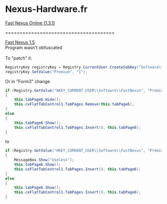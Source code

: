 # Nexus-Hardware.fr


[Fast Nexus Online (1.3.1)](https://github.com/Leaked0/Nexus-Hardware.fr/blob/main/FastNexus%20-%20Online.rar)


======================================


[Fast Nexus 1.5](https://github.com/Leaked0/Nexus-Hardware.fr/tree/main/FastNexus%201.5/Files/Program)<br>Program wasn't obfuscated<br><br>
To "patch" it:

```csharp
RegistryKey registryKey = Registry.CurrentUser.CreateSubKey("Software\\FastNexus");
registryKey.SetValue("Premium", "1");
```

Or in "Form3" change

```csharp
if (Registry.GetValue("HKEY_CURRENT_USER\\Software\\FastNexus", "Premium", null) == null)
{
	this.tabPage6.Hide();
	this.cxFlatTabControl1.TabPages.Remove(this.tabPage6);
}
else
{
	this.tabPage6.Show();
	this.cxFlatTabControl1.TabPages.Insert(0, this.tabPage6);
}
```

to

```csharp
if (Registry.GetValue("HKEY_CURRENT_USER\\Software\\FastNexus", "Premium", null) == null)
{
	MessageBox.Show("Useless");
	this.tabPage6.Show();
	this.cxFlatTabControl1.TabPages.Insert(0, this.tabPage6);
}
else
{
	this.tabPage6.Show();
	this.cxFlatTabControl1.TabPages.Insert(0, this.tabPage6);
}
```

